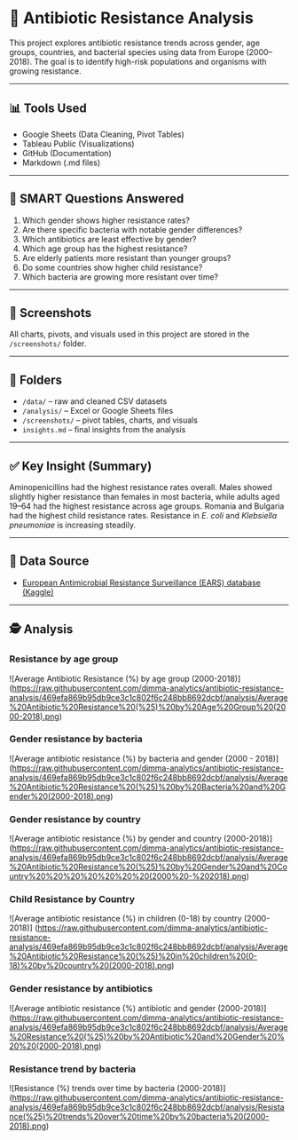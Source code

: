 # 🧪 Antibiotic Resistance Analysis

This project explores antibiotic resistance trends across gender, age groups, countries, and bacterial species using data from Europe (2000–2018). The goal is to identify high-risk populations and organisms with growing resistance.

---

## 📊 Tools Used
- Google Sheets (Data Cleaning, Pivot Tables)
- Tableau Public (Visualizations)
- GitHub (Documentation)
- Markdown (.md files)

---

## 🎯 SMART Questions Answered

1. Which gender shows higher resistance rates?
2. Are there specific bacteria with notable gender differences?
3. Which antibiotics are least effective by gender?
4. Which age group has the highest resistance?
5. Are elderly patients more resistant than younger groups?
6. Do some countries show higher child resistance?
7. Which bacteria are growing more resistant over time?

---

## 📸 Screenshots
All charts, pivots, and visuals used in this project are stored in the `/screenshots/` folder.

---

## 📁 Folders
- `/data/` – raw and cleaned CSV datasets  
- `/analysis/` – Excel or Google Sheets files  
- `/screenshots/` – pivot tables, charts, and visuals  
- `insights.md` – final insights from the analysis

---

## ✅ Key Insight (Summary)
Aminopenicillins had the highest resistance rates overall. Males showed slightly higher resistance than females in most bacteria, while adults aged 19–64 had the highest resistance across age groups. Romania and Bulgaria had the highest child resistance rates. Resistance in *E. coli* and *Klebsiella pneumoniae* is increasing steadily.

---

## 🔗 Data Source
- [European Antimicrobial Resistance Surveillance (EARS) database (Kaggle)](https://www.kaggle.com/datasets/samfenske/euro-resistance)

---

## 🕵️ Analysis

### Resistance by age group
![Average Antibiotic Resistance (%) by age group (2000-2018)] (https://raw.githubusercontent.com/dimma-analytics/antibiotic-resistance-analysis/469efa869b95db9ce3c1c802f6c248bb8692dcbf/analysis/Average%20Antibiotic%20Resistance%20(%25)%20by%20Age%20Group%20(2000-2018).png)

### Gender resistance by bacteria
![Average antibiotic resistance (%) by bacteria and gender (2000 - 2018)] (https://raw.githubusercontent.com/dimma-analytics/antibiotic-resistance-analysis/469efa869b95db9ce3c1c802f6c248bb8692dcbf/analysis/Average%20Antibiotic%20Resistance%20(%25)%20by%20Bacteria%20and%20Gender%20(2000-2018).png)

### Gender resistance by country
![Average antibiotic resistance (%) by gender and country (2000-2018)] (https://raw.githubusercontent.com/dimma-analytics/antibiotic-resistance-analysis/469efa869b95db9ce3c1c802f6c248bb8692dcbf/analysis/Average%20Antibiotic%20Resistance%20(%25)%20by%20Gender%20and%20Country%20%20%20%20%20%20%20(2000%20-%202018).png)

### Child Resistance by Country
![Average antibiotic resistance (%) in children (0-18) by country (2000-2018)] (https://raw.githubusercontent.com/dimma-analytics/antibiotic-resistance-analysis/469efa869b95db9ce3c1c802f6c248bb8692dcbf/analysis/Average%20Antibiotic%20Resistance%20(%25)%20in%20children%20(0-18)%20by%20country%20(2000-2018).png)

### Gender resistance by antibiotics
![Average antibiotic resistance (%) antibiotic and gender (2000-2018)] (https://raw.githubusercontent.com/dimma-analytics/antibiotic-resistance-analysis/469efa869b95db9ce3c1c802f6c248bb8692dcbf/analysis/Average%20Resistance%20(%25)%20by%20Antibiotic%20and%20Gender%20%20%20(2000-2018).png)

### Resistance trend by bacteria
![Resistance (%) trends over time by bacteria (2000-2018)] (https://raw.githubusercontent.com/dimma-analytics/antibiotic-resistance-analysis/469efa869b95db9ce3c1c802f6c248bb8692dcbf/analysis/Resistance(%25)%20trends%20over%20time%20by%20bacteria%20(2000-2018).png)

